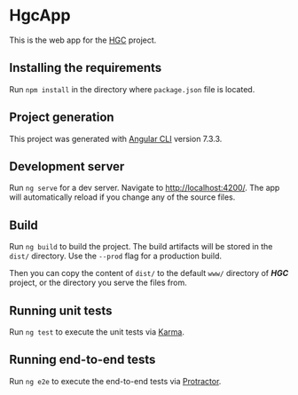 # HgcApp

This is the web app for the [HGC](https://github.com/yaztown/hgc) project.

## Installing the requirements

Run `npm install` in the directory where `package.json` file is located.

## Project generation
This project was generated with [Angular CLI](https://github.com/angular/angular-cli) version 7.3.3.

## Development server

Run `ng serve` for a dev server. Navigate to [http://localhost:4200/](http://localhost:4200/). The app will automatically reload if you change any of the source files.

## Build

Run `ng build` to build the project. The build artifacts will be stored in the `dist/` directory. Use the `--prod` flag for a production build.

Then you can copy the content of `dist/` to the default `www/` directory of ***HGC*** project, or the directory you serve the files from.

## Running unit tests

Run `ng test` to execute the unit tests via [Karma](https://karma-runner.github.io).

## Running end-to-end tests

Run `ng e2e` to execute the end-to-end tests via [Protractor](http://www.protractortest.org/).
